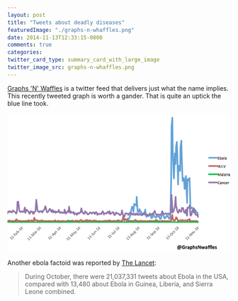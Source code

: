 ```yaml
---
layout: post
title: "Tweets about deadly diseases"
featuredImage: "./graphs-n-whaffles.png"
date: 2014-11-13T12:33:15-0800
comments: true
categories: 
twitter_card_type: summary_card_with_large_image
twitter_image_src: graphs-n-whaffles.png
---
```

<a href="https://twitter.com/Graphsnwaffles">Graphs 'N' Waffles</a> is a twitter feed that delivers just what the name implies. This recently tweeted graph is worth a gander. That is quite an uptick the blue line took.

<a href="https://twitter.com/Graphsnwaffles/status/532287187044536323"><img class="center" src='graphs-n-whaffles.png' alt="graphs-n-whaffles" /></a>

Another ebola factoid was reported by <a href="http://www.thelancet.com/journals/lancet/article/PIIS0140-6736%2814%2962016-X/fulltext">The Lancet</a>:
<blockquote>During October, there were 21,037,331 tweets about Ebola in the USA, compared with 13,480 about Ebola in Guinea, Liberia, and Sierra Leone combined.</blockquote>